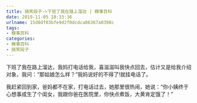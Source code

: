 ```yaml
---
title: 搞笑段子->下班了我在路上溜达 | 糗事百科
date: 2019-11-05 18:33:36
urlname: 15d8df03bfe9d2f0dcdca86367a0398c
tags: 
- 糗事百科
categories:
- 糗事百科
- 搞笑段子
---
```

下班了我在路上溜达，我妈打电话给我，喜滋滋叫我快点回去，估计又是给我介绍对象，我问：“那姑娘怎么样？”我妈说好的不得了!就挂电话了。

我赶紧回到家，爸妈都不在家，打电话过去，她那里很热闹，她说：“你小姨终于心想事成生了个闺女，我跟你爸在医院里，你快点煮饭，大黄肯定饿了！”


